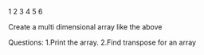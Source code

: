 ﻿1 2
3 4
5 6

Create a multi dimensional array like the above 

Questions:
1.Print the array.
2.Find transpose for an array